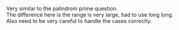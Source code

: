 Very similar to the palindrom prime question.\
The difference here is the range is very large, had to use long long.\
Also need to be very careful to handle the cases correctly.
